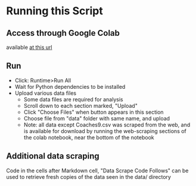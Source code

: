 # Running this Script
## Access through Google Colab
available [at this url](https://colab.research.google.com/drive/1yTUkZpJyN0hE1UiJy-Md92qPNFFXW1Qu?usp=sharing)
## Run
- Click: Runtime>Run All
- Wait for Python dependencies to be installed
- Upload various data files
  - Some data files are required for analysis
  - Scroll down to each section marked, "Upload"
  - Click "Choose Files" when button appears in this section
  - Choose file from "data" folder with same name, and upload
  - Note: all data except Coaches9.csv was scraped from the web, and is available for download by running the web-scraping sections of the colab notebook, near the bottom of the notebook

## Additional data scraping
Code in the cells after Markdown cell, "Data Scrape Code Follows" can be used to retrieve fresh copies of the data seen in the data/ directory